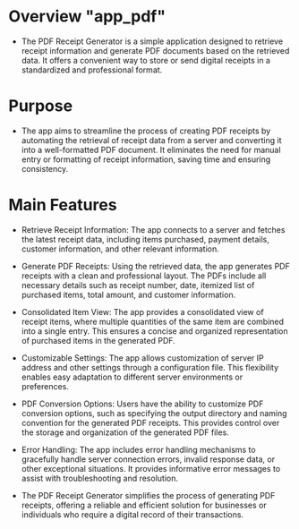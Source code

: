 # Overview "app_pdf"
* The PDF Receipt Generator is a simple application designed to retrieve receipt information and generate PDF documents based on the retrieved data. It offers a convenient way to store or send digital receipts in a standardized and professional format.

# Purpose
* The app aims to streamline the process of creating PDF receipts by automating the retrieval of receipt data from a server and converting it into a well-formatted PDF document. It eliminates the need for manual entry or formatting of receipt information, saving time and ensuring consistency.

# Main Features
- Retrieve Receipt Information: The app connects to a server and fetches the latest receipt data, including items purchased, payment details, customer information, and other relevant information.

- Generate PDF Receipts: Using the retrieved data, the app generates PDF receipts with a clean and professional layout. The PDFs include all necessary details such as receipt number, date, itemized list of purchased items, total amount, and customer information.

- Consolidated Item View: The app provides a consolidated view of receipt items, where multiple quantities of the same item are combined into a single entry. This ensures a concise and organized representation of purchased items in the generated PDF.

- Customizable Settings: The app allows customization of server IP address and other settings through a configuration file. This flexibility enables easy adaptation to different server environments or preferences.

- PDF Conversion Options: Users have the ability to customize PDF conversion options, such as specifying the output directory and naming convention for the generated PDF receipts. This provides control over the storage and organization of the generated PDF files.

- Error Handling: The app includes error handling mechanisms to gracefully handle server connection errors, invalid response data, or other exceptional situations. It provides informative error messages to assist with troubleshooting and resolution.

- The PDF Receipt Generator simplifies the process of generating PDF receipts, offering a reliable and efficient solution for businesses or individuals who require a digital record of their transactions.